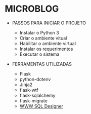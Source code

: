 # MICROBLOG

* PASSOS PARA INICIAR O PROJETO

  * Instalar o Python 3
  * Criar o ambiente vitual
  * Habilitar o ambiente virtual
  * Instalar os requerimentos
  * Executar o sistema

* FERRAMENTAS UTILIZADAS
  * Flask
  * python-dotenv
  * Jinja2
  * flask-wtf
  * flask-sqlalchemy
  * flask-migrate
  * [WWW SQL Designer](https://ondras.zarovi.cz/sql/demo/?target=_blank)
